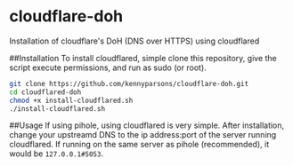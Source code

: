 # cloudflare-doh
Installation of cloudflare's DoH (DNS over HTTPS) using cloudflared

##Installation
To install cloudflared, simple clone this repository, give the script execute permissions, and run as sudo (or root).
```bash
git clone https://github.com/kennyparsons/cloudflare-doh.git
cd cloudflared-doh
chmod +x install-cloudflared.sh
./install-cloudflared.sh
```

##Usage
If using pihole, using cloudflared is very simple. After installation, change your upstreamd DNS to the ip address:port of the server running cloudflared. If running on the same server as pihole (recommended), it would be `127.0.0.1#5053`.